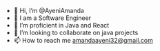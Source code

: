 - 👋 Hi, I’m @AyeniAmanda
- 👀 I am a Software Engineer
- 🌱 I’m proficient in Java and React
- 💞️ I’m looking to collaborate on java  projects 
- 📫 How to reach me amandaayeni32@gmail.com 

<!---
AyeniAmanda/AyeniAmanda is a ✨ special ✨ repository because its `README.md` (this file) appears on your GitHub profile.
You can click the Preview link to take a look at your changes.
--->
